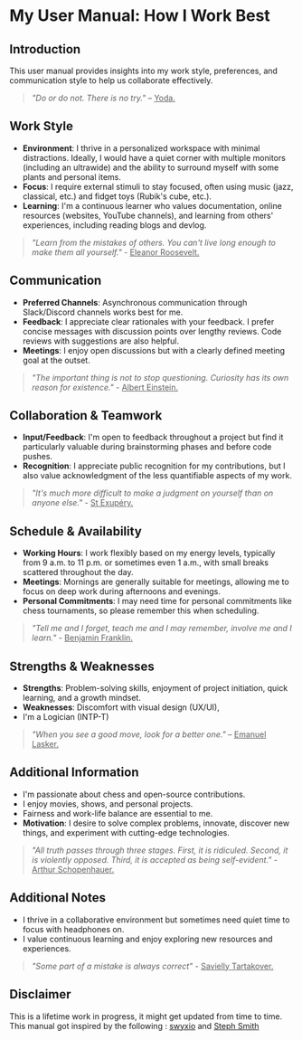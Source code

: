 # My User Manual: How I Work Best

## Introduction
This user manual provides insights into my work style, preferences, and communication style to help us collaborate effectively. 

> *"Do or do not. There is no try."* – <u>Yoda.</u>

## Work Style
- **Environment**: I thrive in a personalized workspace with minimal distractions. Ideally, I would have a quiet corner with multiple monitors (including an ultrawide) and the ability to surround myself with some plants and personal items.
- **Focus**: I require external stimuli to stay focused, often using music (jazz, classical, etc.) and fidget toys (Rubik's cube, etc.).
- **Learning**: I'm a continuous learner who values documentation, online resources (websites, YouTube channels), and learning from others' experiences, including reading blogs and devlog.
> *"Learn from the mistakes of others. You can't live long enough to make them all yourself."* - <u>Eleanor Roosevelt.</u>

## Communication
- **Preferred Channels**: Asynchronous communication through Slack/Discord channels works best for me.
- **Feedback**: I appreciate clear rationales with your feedback. I prefer concise messages with discussion points over lengthy reviews. Code reviews with suggestions are also helpful.
- **Meetings**: I enjoy open discussions but with a clearly defined meeting goal at the outset.
>*"The important thing is not to stop questioning. Curiosity has its own reason for existence."* - <u>Albert Einstein.</u>

## Collaboration & Teamwork
- **Input/Feedback**: I'm open to feedback throughout a project but find it particularly valuable during brainstorming phases and before code pushes.
- **Recognition**: I appreciate public recognition for my contributions, but I also value acknowledgment of the less quantifiable aspects of my work.
> *"It's much more difficult to make a judgment on yourself than on anyone else."* - <u>St Exupéry.</u>

## Schedule & Availability
- **Working Hours**: I work flexibly based on my energy levels, typically from 9 a.m. to 11 p.m. or sometimes even 1 a.m., with small breaks scattered throughout the day.
- **Meetings**: Mornings are generally suitable for meetings, allowing me to focus on deep work during afternoons and evenings.
- **Personal Commitments**: I may need time for personal commitments like chess tournaments, so please remember this when scheduling.
> *"Tell me and I forget, teach me and I may remember, involve me and I learn."* - <u>Benjamin Franklin.</u>

## Strengths & Weaknesses
- **Strengths**: Problem-solving skills,  enjoyment of project initiation, quick learning, and a growth mindset.
- **Weaknesses**:  Discomfort with visual design (UX/UI), 
- I'm a Logician (INTP-T)
> *"When you see a good move, look for a better one."* – <u>Emanuel Lasker.</u>

## Additional Information
- I'm passionate about chess and open-source contributions.
- I enjoy movies, shows, and personal projects.
- Fairness and work-life balance are essential to me.
- **Motivation**: I desire to solve complex problems, innovate, discover new things, and experiment with cutting-edge technologies.
> *"All truth passes through three stages. First, it is ridiculed. Second, it is violently opposed. Third, it is accepted as being self-evident."* - <u>Arthur Schopenhauer.</u>

## Additional Notes
- I thrive in a collaborative environment but sometimes need quiet time to focus with headphones on.
- I value continuous learning and enjoy exploring new resources and experiences.

> *"Some part of a mistake is always correct"* - <u>Savielly Tartakover.</u>

## Disclaimer

This is a lifetime work in progress, it might get updated from time to time. 
This manual got inspired by the following : [swyxio](https://github.com/swyxio/README/blob/master/README.md) and [Steph Smith](https://docs.google.com/presentation/d/1I8Y4oNkrh1Ass32PNyzBYp3hL4scLiH7YWQmwvKxzlM/edit#slide=id.gf57a4075db_0_0)
